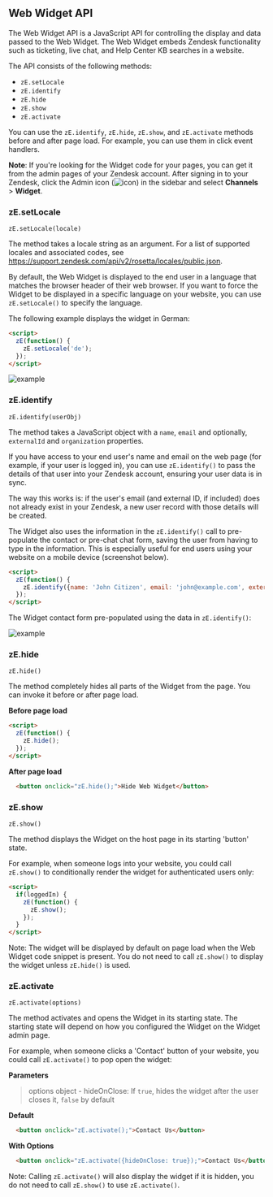 ## Web Widget API

The Web Widget API is a JavaScript API for controlling the display and data passed to the Web Widget. The Web Widget embeds Zendesk functionality such as ticketing, live chat, and Help Center KB searches in a website.

The API consists of the following methods:

* `zE.setLocale`
* `zE.identify`
* `zE.hide`
* `zE.show`
* `zE.activate`

You can use the `zE.identify`, `zE.hide`, `zE.show`, and `zE.activate` methods before and after page load. For example, you can use them in click event handlers.

**Note**: If you're looking for the Widget code for your pages, you can get it from the admin pages of your Zendesk account. After signing in to your Zendesk, click the Admin icon (![icon](https://zen-marketing-documentation.s3.amazonaws.com/docs/en/manage_icon.png)) in the sidebar and select **Channels** >  **Widget**.

### zE.setLocale

`zE.setLocale(locale)`

The method takes a locale string as an argument. For a list of supported locales and associated codes, see <https://support.zendesk.com/api/v2/rosetta/locales/public.json>.

By default, the Web Widget is displayed to the end user in a language that matches the browser header of their web browser. If you want to force the Widget to be displayed in a specific language on your website, you can use `zE.setLocale()` to specify the language.

The following example displays the widget in German:

```html
<script>
  zE(function() {
    zE.setLocale('de');
  });
</script>
```

![example](https://zen-marketing-documentation.s3.amazonaws.com/docs/en/widget_api_locale.png)

### zE.identify

`zE.identify(userObj)`

The method takes a JavaScript object with a `name`, `email` and optionally, `externalId` and `organization` properties.

If you have access to your end user's name and email on the web page (for example, if your user is logged in), you can use `zE.identify()` to pass the details of that user into your Zendesk account, ensuring your user data is in sync.

The way this works is: if the user's email (and external ID, if included) does not already exist in your Zendesk, a new user record with those details will be created.

The Widget also uses the information in the `zE.identify()` call to pre-populate the contact or pre-chat chat form, saving the user from having to type in the information. This is especially useful for end users using your website on a mobile device (screenshot below).

```html
<script>
  zE(function() {
    zE.identify({name: 'John Citizen', email: 'john@example.com', externalId: '123', organization: 'VIP'});
  });
</script>
```

The Widget contact form pre-populated using the data in `zE.identify()`:

![example](https://zen-marketing-documentation.s3.amazonaws.com/docs/en/widget_api_identify.png)

### zE.hide

`zE.hide()`

The method completely hides all parts of the Widget from the page. You can invoke it before or after page load.

**Before page load**

```html
<script>
  zE(function() {
    zE.hide();
  });
</script>
```

**After page load**

```html
  <button onclick="zE.hide();">Hide Web Widget</button>
```
### zE.show

`zE.show()`

The method displays the Widget on the host page in its starting 'button' state.

For example, when someone logs into your website, you could call `zE.show()` to conditionally render the widget for authenticated users only:

```html
<script>
  if(loggedIn) {
    zE(function() {
      zE.show();
    });
  }
</script>
```

Note: The widget will be displayed by default on page load when the Web Widget code snippet is present. You do not need to call `zE.show()` to display the widget unless `zE.hide()` is used.

### zE.activate

`zE.activate(options)`

The method activates and opens the Widget in its starting state. The starting state will depend on how you configured the Widget on the Widget admin page.

For example, when someone clicks a 'Contact' button of your website, you could call `zE.activate()` to pop open the widget:

**Parameters**
> options object -  hideOnClose: If `true`, hides the widget after the user closes it, `false` by default

**Default**

```html
  <button onclick="zE.activate();">Contact Us</button>
```

**With Options**

```html
  <button onclick="zE.activate({hideOnClose: true});">Contact Us</button>
```

Note: Calling `zE.activate()` will also display the widget if it is hidden, you do not need to call `zE.show()` to use `zE.activate()`.
